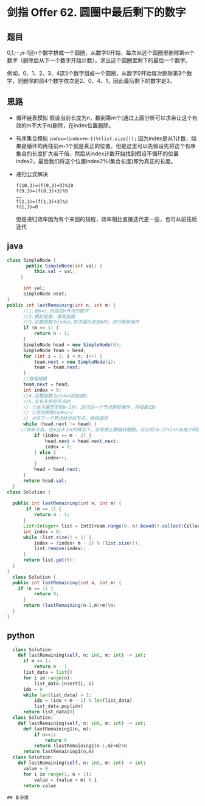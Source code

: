 # 剑指 Offer 62. 圆圈中最后剩下的数字
## 题目
0,1,···,n-1这n个数字排成一个圆圈，从数字0开始，每次从这个圆圈里删除第m个数字（删除后从下一个数字开始计数）。求出这个圆圈里剩下的最后一个数字。

例如，0、1、2、3、4这5个数字组成一个圆圈，从数字0开始每次删除第3个数字，则删除的前4个数字依次是2、0、4、1，因此最后剩下的数字是3。

## 思路

* 循环链表模拟
  假设当前长度为n，数到第m个(通过上面分析可以求余让这个有效的m不大于n)删除，在index位置删除。

* 有序集合模拟
  `index=(index+m-1)%(list.size());`
  因为index是从1计数，如果是循环的再往前m-1个就是真正的位置，但是这里可以先假设先将这个有序集合的长度扩大若干倍，然后从index计数开始找到假设不循环的位置index2，最后我们将这个位置index2%(集合长度)即为真正的长度。

* 递归公式解决

  ```
  f(10,3)=(f(9,3)+3)%10
  f(9,3)=(f(8,3)+3)%9
  ……
  f(2,3)=(f(1,3)+3)%2
  f(1,3)=0
  ```

  但是递归效率因为有个来回的规程，效率相比直接迭代差一些，也可从前往后迭代
  
## java
  
  ```java
  class SimpleNode {
         public SimpleNode(int val) {
            this.val = val;
       }
  
        int val;
        SimpleNode next;
  }
  public int lastRemaining(int n, int m) {
        //1.若m=1,则返回n节点的数字
        //2.模拟链表，首尾相接
        //3.设置报数为index,依次遍历至到m时，进行删除操作
        if (m == 1) {
            return n - 1;
        }
        SimpleNode head = new SimpleNode(0);
        SimpleNode team = head;
        for (int i = 1; i < n; i++) {
            team.next = new SimpleNode(i);
            team = team.next;
        }
        //首尾相接
        team.next = head;
        int index = 0;
        //4.设置报数为index初始值0,
        //5.当有多余的节点时
        // ①依次遍历至到m-2时，进行后一个节点删除操作，将报数归0
        // ②否则报数index+1
        // ③将下一个节点给当前节点，继续遍历
        while (head.next != head) {
       //效率不高，在m远大于n的情况下，会导致无数据转圈圈，可以将(m-2)%len来减少转圈次数，减少时间复杂度
            if (index == m - 2) {
                head.next = head.next.next;
                index = 0;
            } else {
                index++;
            }
            head = head.next;
        }
        return head.val;
    }
  class Solution {
     
    public int lastRemaining(int n, int m) {
         if (m == 1) {
            return n - 1;
        }
        List<Integer> list = IntStream.range(0, n).boxed().collect(Collectors.toList());
        int index = 0;
        while (list.size() > 1) {
            index = (index+ m - 1) % (list.size());
            list.remove(index);
        }
        return list.get(0);
    }
}
	class Solution {
    public int lastRemaining(int n, int m) {
      if (n == 1) {
            return 0;
        }
        return (lastRemaining(n-1,m)+m)%n;
    }
  }
  
```
  
  ## python

  ```python
	class Solution:
	  def lastRemaining(self, n: int, m: int) -> int:
        if m == 1:
            return n - 1
        list_data = list()
        for i in range(n):
            list_data.insert(i, i)
        idx = 0
        while len(list_data) > 1:
            idx = (idx + m - 1) % len(list_data)
            list_data.pop(idx)
        return list_data[0]
  	class Solution:
	  def lastRemaining(self, n: int, m: int) -> int:
        def lastRemaining1(n, m):
            if n==1:
                return 0
            return (lastRemaining1(n-1,m)+m)%n
        return lastRemaining1(n,m)
  	class Solution:
	  def lastRemaining(self, n: int, m: int) -> int:
        value = 0
        for i in range(1, n + 1):
            value = (value + m) % i
        return value
  ```
	
	## 复杂度